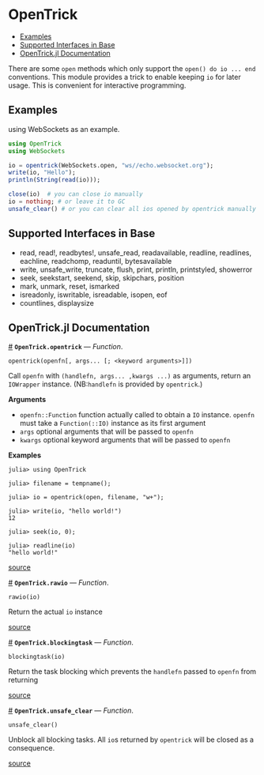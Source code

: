 # OpenTrick

- [Examples](#examples)
- [Supported Interfaces in Base](#supported-interfaces-in-base)
- [OpenTrick.jl Documentation](#opentrickjl-documentation)

There are some `open` methods which only support the `open() do io ... end` conventions. This module provides a trick to enable keeping `io` for later usage. This is convenient for interactive programming.

## Examples

using WebSockets as an example.

```julia
using OpenTrick
using WebSockets

io = opentrick(WebSockets.open, "ws//echo.websocket.org");
write(io, "Hello");
println(String(read(io)));

close(io)  # you can close io manually
io = nothing; # or leave it to GC
unsafe_clear() # or you can clear all ios opened by opentrick manually
```

## Supported Interfaces in Base

- read, read!, readbytes!, unsafe_read, readavailable,    readline, readlines, eachline, readchomp, readuntil, bytesavailable
- write, unsafe_write, truncate, flush,    print, println, printstyled, showerror
- seek, seekstart, seekend, skip, skipchars, position
- mark, unmark, reset, ismarked
- isreadonly, iswritable, isreadable, isopen, eof
- countlines, displaysize


<a id='OpenTrick.jl-Documentation-1'></a>

## OpenTrick.jl Documentation

<a id='OpenTrick.opentrick' href='#OpenTrick.opentrick'>#</a>
**`OpenTrick.opentrick`** &mdash; *Function*.



```
opentrick(openfn[, args... [; <keyword arguments>]])
```

Call `openfn` with `(handlefn, args... ,kwargs ...)` as arguments, return an `IOWrapper` instance. (NB:`handlefn` is provided by `opentrick`.)

**Arguments**

  * `openfn::Function` function actually called to obtain a `IO` instance. `openfn` must take a `Function(::IO)` instance as its first argument
  * `args` optional arguments that will be passed to `openfn`
  * `kwargs` optional keyword arguments that will be passed to `openfn`

**Examples**

```julia-repl
julia> using OpenTrick

julia> filename = tempname();

julia> io = opentrick(open, filename, "w+");

julia> write(io, "hello world!")
12

julia> seek(io, 0);

julia> readline(io)
"hello world!"

```


<a target='_blank' href='https://github.com/zhanglix/OpenTrick.jl/blob/aaa229d239668168f255f4c518a45d1c6ddc1e8a/src/OpenTrick.jl#L18-L47' class='documenter-source'>source</a><br>

<a id='OpenTrick.rawio' href='#OpenTrick.rawio'>#</a>
**`OpenTrick.rawio`** &mdash; *Function*.



```
rawio(io)
```

Return the actual `io` instance


<a target='_blank' href='https://github.com/zhanglix/OpenTrick.jl/blob/aaa229d239668168f255f4c518a45d1c6ddc1e8a/src/OpenTrick.jl#L100-L104' class='documenter-source'>source</a><br>

<a id='OpenTrick.blockingtask' href='#OpenTrick.blockingtask'>#</a>
**`OpenTrick.blockingtask`** &mdash; *Function*.



```
blockingtask(io)
```

Return the task blocking which prevents the `handlefn` passed to `openfn` from returning


<a target='_blank' href='https://github.com/zhanglix/OpenTrick.jl/blob/aaa229d239668168f255f4c518a45d1c6ddc1e8a/src/OpenTrick.jl#L107-L111' class='documenter-source'>source</a><br>

<a id='OpenTrick.unsafe_clear' href='#OpenTrick.unsafe_clear'>#</a>
**`OpenTrick.unsafe_clear`** &mdash; *Function*.



```
unsafe_clear()
```

Unblock all blocking tasks. All `io`s returned by `opentrick` will be closed as a consequence.


<a target='_blank' href='https://github.com/zhanglix/OpenTrick.jl/blob/aaa229d239668168f255f4c518a45d1c6ddc1e8a/src/OpenTrick.jl#L87-L92' class='documenter-source'>source</a><br>

